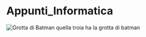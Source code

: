 # Appunti_Informatica
![Grotta di Batman](https://www.google.com/imgres?q=grotta%20di%20batman&imgurl=https%3A%2F%2Fblog.casa.it%2Fwp-content%2Fuploads%2F2013%2F08%2Fbatman.png&imgrefurl=https%3A%2F%2Fblog.casa.it%2F2013%2F08%2F28%2Ffamolo-strano-taiwan-motel-offre-propri-ospiti-caverna-batman%2F&docid=IBJ5CCALPBFEAM&tbnid=_TjB5XIyLQ1i4M&vet=12ahUKEwi1uNySoYSMAxXbg_0HHU_uByMQM3oECE8QAA..i&w=608&h=358&hcb=2&ved=2ahUKEwi1uNySoYSMAxXbg_0HHU_uByMQM3oECE8QAA)
quella troia ha la grotta di batman
